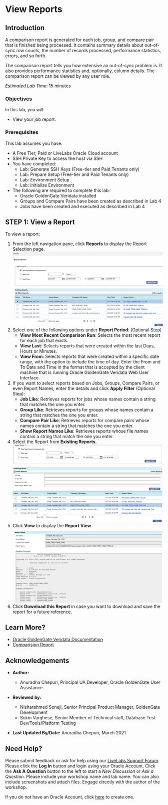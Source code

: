 # View Reports

## Introduction
A comparison report is generated for each job, group, and compare pair that is finished being processed. It contains summary details about out-of-sync row counts, the number of records processed, performance statistics, errors, and so forth.

The comparison report tells you how extensive an out-of-sync problem is. It also provides performance statistics and, optionally, column details. The comparison report can be viewed by any user role.

*Estimated Lab Time*: 15 minutes

### Objectives
In this lab, you will:
* View your job report.

### Prerequisites
This lab assumes you have:

* A Free Tier, Paid or LiveLabs Oracle Cloud account
* SSH Private Key to access the host via SSH
* You have completed:
    * Lab: Generate SSH Keys (Free-tier and Paid Tenants only)
    * Lab: Prepare Setup (Free-tier and Paid Tenants only)
    * Lab: Environment Setup
    * Lab: Initialize Environment
* The following are required to complete this lab:
  * Oracle GoldenGate Veridata installed
  * Groups and Compare Pairs have been created as described in Lab 4
  * Jobs have been created and executed as described in Lab 4

## **STEP 1:** View a Report

  To view a report:
1. From the left navigation pane, click **Reports** to display the Report Selection page.
    ![](./images/1-reports-selection.png " ")
2. Select one of the following options under **Report Period**: (Optional Step)
    * **View Most Recent Comparison Run**: Selects the most recent report for each job that exists.
    * **View Last**: Selects reports that were created within the last <n> Days, Hours or Minutes.
    * **View From**: Selects reports that were created within a specific date range, with the option to include the time of day. Enter the From and To Date and Time in the format that is accepted by the client machine that is running Oracle GoldenGate Veridata Web User Interface.
3. If you want to select reports based on Jobs, Groups, Compare Pairs, or even Report Names, enter the details and click **Apply Filter** (Optional Step):
    * **Job Like**: Retrieves reports for jobs whose names contain a string that matches the one you enter.
    * **Group Like**: Retrieves reports for groups whose names contain a string that matches the one you enter.
    * **Compare Pair Like**: Retrieves reports for compare pairs whose names contain a string that matches the one you enter.
    * **Show Report Names Like**: Retrieves reports whose file names contain a string that match the one you enter.
4. Select the Report from **Existing Reports**.
      ![](./images/2-reports-selection-view.png " ")
5. Click **View** to display the **Report View**.
      ![](./images/3-reports-view-download-option.png " ")
6. Click **Download this Report** in case you want to download and save the report for a future reference.  

## Learn More?
* [Oracle GoldenGate Veridata Documentation](https://docs.oracle.com/en/middleware/goldengate/veridata/12.2.1.4/index.html)
* [Comparision Report](https://docs.oracle.com/en/middleware/goldengate/veridata/12.2.1.4/gvdug/working-jobs.html#GUID-8E57CC45-33E3-4068-8B19-47E222F70BF1)


## Acknowledgements

* **Author:**
    + Anuradha Chepuri, Principal UA Developer, Oracle GoldenGate User Assistance
* **Reviewed by:**
    + Nisharahmed Soneji, Senior Principal Product Manager, GoldenGate Development
    + Sukin Varghese, Senior Member of Technical staff, Database Test Dev/Tools/Platform Testing

* **Last Updated By/Date:** Anuradha Chepuri, March 2021

## Need Help?
Please submit feedback or ask for help using our [LiveLabs Support Forum](https://community.oracle.com/tech/developers/categories/livelabsdiscussions). Please click the **Log In** button and login using your Oracle Account. Click the **Ask A Question** button to the left to start a *New Discussion* or *Ask a Question*. Please include your workshop name and lab name.  You can also include screenshots and attach files. Engage directly with the author of the workshop.

If you do not have an Oracle Account, click [here](https://profile.oracle.com/myprofile/account/create-account.jspx) to create one.
